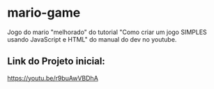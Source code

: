 # mario-game
Jogo do mario "melhorado" do tutorial "Como criar um jogo SIMPLES usando JavaScript e HTML" do manual do dev no youtube.

## Link do Projeto inicial:
https://youtu.be/r9buAwVBDhA

